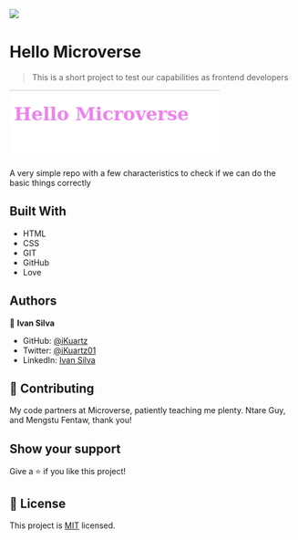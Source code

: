 ![](https://img.shields.io/badge/Microverse-blueviolet)

# Hello Microverse

> This is a short project to test our capabilities as frontend developers

![screenshot](./screenshot.png)

A very simple repo with a few characteristics to check if we can do the basic things correctly

## Built With

- HTML
- CSS
- GIT
- GitHub
- Love

## Authors

👤 **Ivan Silva**

- GitHub: [@iKuartz](https://github.com/iKuartz/)
- Twitter: [@iKuartz01](https://twitter.com/iKuartz01)
- LinkedIn: [Ivan Silva](https://www.linkedin.com/in/ivan-silva-a47058b3/)

## 🤝 Contributing

My code partners at Microverse, patiently teaching me plenty.
Ntare Guy, and Mengstu Fentaw, thank you!

## Show your support

Give a ⭐️ if you like this project!

## 📝 License

This project is [MIT](./MIT.md) licensed.